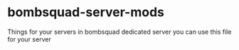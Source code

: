 # bombsquad-server-mods
Things for your servers in bombsquad dedicated server
you can use this file for your server
